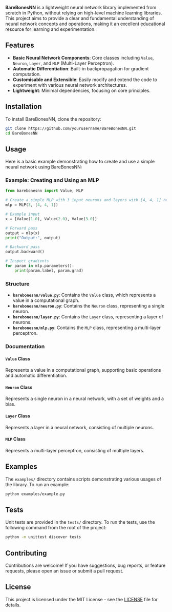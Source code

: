 **BareBonesNN** is a lightweight neural network library implemented from scratch in Python, without relying on high-level machine learning libraries. This project aims to provide a clear and fundamental understanding of neural network concepts and operations, making it an excellent educational resource for learning and experimentation.

## Features

- **Basic Neural Network Components**: Core classes including `Value`, `Neuron`, `Layer`, and `MLP` (Multi-Layer Perceptron).
- **Automatic Differentiation**: Built-in backpropagation for gradient computation.
- **Customisable and Extensible**: Easily modify and extend the code to experiment with various neural network architectures.
- **Lightweight**: Minimal dependencies, focusing on core principles.

## Installation

To install BareBonesNN, clone the repository:

```bash
git clone https://github.com/yourusername/BareBonesNN.git
cd BareBonesNN
```

## Usage

Here is a basic example demonstrating how to create and use a simple neural network using BareBonesNN:

### Example: Creating and Using an MLP

```python
from barebonesnn import Value, MLP

# Create a simple MLP with 3 input neurons and layers with [4, 4, 1] neurons
mlp = MLP(3, [4, 4, 1])

# Example input
x = [Value(1.0), Value(2.0), Value(3.0)]

# Forward pass
output = mlp(x)
print("Output:", output)

# Backward pass
output.backward()

# Inspect gradients
for param in mlp.parameters():
    print(param.label, param.grad)
```

### Structure

- **`barebonesnn/value.py`**: Contains the `Value` class, which represents a value in a computational graph.
- **`barebonesnn/neuron.py`**: Contains the `Neuron` class, representing a single neuron.
- **`barebonesnn/layer.py`**: Contains the `Layer` class, representing a layer of neurons.
- **`barebonesnn/mlp.py`**: Contains the `MLP` class, representing a multi-layer perceptron.

### Documentation

#### `Value` Class

Represents a value in a computational graph, supporting basic operations and automatic differentiation.

#### `Neuron` Class

Represents a single neuron in a neural network, with a set of weights and a bias.

#### `Layer` Class

Represents a layer in a neural network, consisting of multiple neurons.

#### `MLP` Class

Represents a multi-layer perceptron, consisting of multiple layers.

## Examples

The `examples/` directory contains scripts demonstrating various usages of the library. To run an example:

```bash
python examples/example.py
```

## Tests

Unit tests are provided in the `tests/` directory. To run the tests, use the following command from the root of the project:

```bash
python -m unittest discover tests
```

## Contributing

Contributions are welcome! If you have suggestions, bug reports, or feature requests, please open an issue or submit a pull request.

## License

This project is licensed under the MIT License - see the [LICENSE](LICENSE) file for details.

